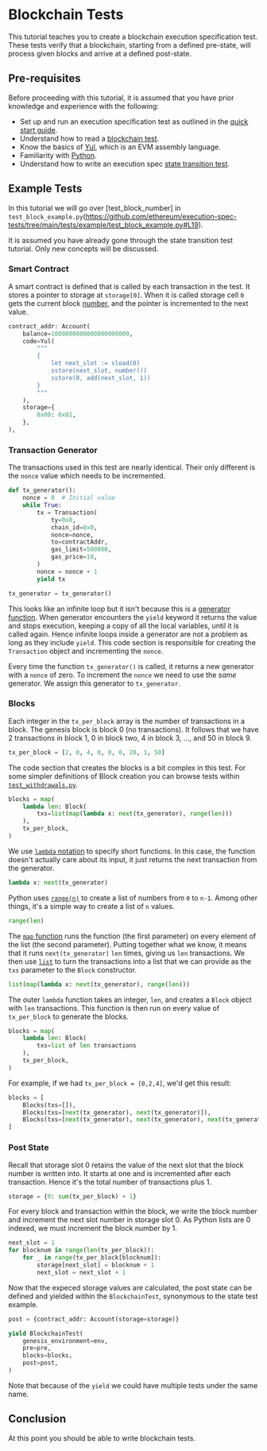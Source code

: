 # Blockchain Tests

This tutorial teaches you to create a blockchain execution specification test. These tests verify that a blockchain, starting from a defined pre-state, will process given blocks and arrive at a defined post-state.

## Pre-requisites

Before proceeding with this tutorial, it is assumed that you have prior knowledge and experience with the following:

- Set up and run an execution specification test as outlined in the [quick start guide](../getting_started/quick_start.md).
- Understand how to read a [blockchain test](https://ethereum-tests.readthedocs.io/en/latest/test_filler/blockchain_filler.html).
- Know the basics of [Yul](https://docs.soliditylang.org/en/latest/yul.html), which is an EVM assembly language.
- Familiarity with [Python](https://docs.python.org/3/tutorial/).
- Understand how to write an execution spec [state transition test](./state_transition.md).

## Example Tests

In this tutorial we will go over [test_block_number] in `test_block_example.py`(https://github.com/ethereum/execution-spec-tests/tree/main/tests/example/test_block_example.py#L19).

It is assumed you have already gone through the state transition test tutorial. Only new concepts will be discussed.

### Smart Contract

A smart contract is defined that is called by each transaction in the test. It stores a pointer to storage at `storage[0]`. When it is called storage cell `0` gets the current block [number](https://www.evm.codes/#43?fork=merge), and the pointer is incremented to the next value.

```python
contract_addr: Account(
    balance=1000000000000000000000,
    code=Yul(
        """
        {
            let next_slot := sload(0)
            sstore(next_slot, number())
            sstore(0, add(next_slot, 1))
        }
        """
    ),
    storage={
        0x00: 0x01,
    },
),
```

### Transaction Generator

The transactions used in this test are nearly identical. Their only different is the `nonce` value which needs to be incremented.

```python
def tx_generator():
    nonce = 0  # Initial value
    while True:
        tx = Transaction(
            ty=0x0,
            chain_id=0x0,
            nonce=nonce,
            to=contractAddr,
            gas_limit=500000,
            gas_price=10,
        )
        nonce = nonce + 1
        yield tx

tx_generator = tx_generator()
```

This looks like an infinite loop but it isn't because this is a [generator function](https://wiki.python.org/moin/Generators). When generator encounters the `yield` keyword it returns the value and stops execution, keeping a copy of all the local variables, until it is called again. Hence infinite loops inside a generator are not a problem as long as they include `yield`. This code section is responsible for creating the `Transaction` object and incrementing the `nonce`.

Every time the function `tx_generator()` is called, it returns a new generator with a `nonce` of zero. To increment the `nonce` we need to use the *same* generator. We assign this generator to `tx_generator`.

### Blocks

Each integer in the `tx_per_block` array is the number of transactions in a block. The genesis block is block 0 (no transactions). It follows that we have 2 transactions in block 1, 0 in block two, 4 in block 3, ..., and 50 in block 9.

```python
tx_per_block = [2, 0, 4, 8, 0, 0, 20, 1, 50]
```

The code section that creates the blocks is a bit complex in this test. For some simpler definitions of Block creation you can browse tests within [`test_withdrawals.py`](https://github.com/ethereum/execution-spec-tests/blob/main/tests/withdrawals/test_withdrawals.py).

```python
blocks = map(
    lambda len: Block(
        txs=list(map(lambda x: next(tx_generator), range(len)))
    ),
    tx_per_block,
)
```

We use [`lambda` notation](https://www.w3schools.com/python/python_lambda.asp) to specify short functions. In this case, the function doesn't actually care about its input, it just returns the next transaction from the generator.

```python
lambda x: next(tx_generator)
```

Python uses [`range(n)`](https://www.w3schools.com/python/ref_func_range.asp) to create a list of numbers from `0` to `n-1`. Among other things, it's a simple way to create a list of `n` values.

```python
range(len)
```

The [`map` function](https://www.w3schools.com/python/ref_func_map.asp) runs the function (the first parameter) on every element of the list (the second parameter). Putting together what we know, it means that it runs `next(tx_generator)` `len` times, giving us `len` transactions. We then use [`list`](https://www.w3schools.com/python/python_lists.asp) to turn the transactions into a list that we can provide as the `txs` parameter to the `Block` constructor.

```python
list(map(lambda x: next(tx_generator), range(len)))
```

The outer `lambda` function takes an integer, `len`, and creates a `Block` object with `len` transactions. This function is then run on every value of `tx_per_block` to generate the blocks.

```python
blocks = map(
    lambda len: Block(
        txs=list of len transactions
    ),
    tx_per_block,
)
```

For example, if we had `tx_per_block = [0,2,4]`, we'd get this result:

```python
blocks = [
    Blocks(txs=[]),
    Blocks(txs=[next(tx_generator), next(tx_generator)]),
    Blocks(txs=[next(tx_generator), next(tx_generator), next(tx_generator), next(tx_generator)])        
]
```

### Post State

Recall that storage slot 0 retains the value of the next slot that the block number is written into. It starts at one and is incremented after each transaction. Hence it's the total number of transactions plus 1.

```python
storage = {0: sum(tx_per_block) + 1}
```

For every block and transaction within the block, we write the block number and increment the next slot number in storage slot 0. As Python lists are 0 indexed, we must increment the block number by 1.

```python
next_slot = 1
for blocknum in range(len(tx_per_block)):
    for _ in range(tx_per_block[blocknum]):
        storage[next_slot] = blocknum + 1
        next_slot = next_slot + 1
```

Now that the expeced storage values are calculated, the post state can be defined and yielded within the `BlockchainTest`, synonymous to the state test example.

```python
post = {contract_addr: Account(storage=storage)}

yield BlockchainTest(
    genesis_environment=env,
    pre=pre,
    blocks=blocks,
    post=post,
)
```

Note that because of the `yield` we could have multiple tests under the same name.

## Conclusion

At this point you should be able to write blockchain tests.
